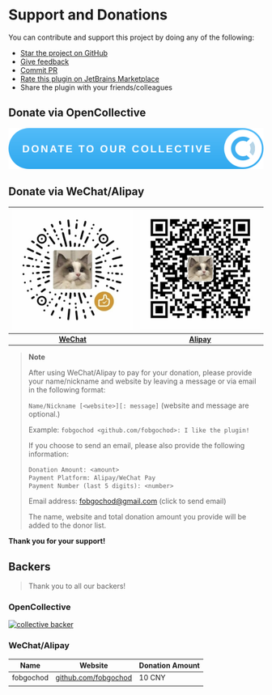# Support and Donations

You can contribute and support this project by doing any of the following:

* [Star the project on GitHub][gh:homepage]
* [Give feedback][gh:issues]
* [Commit PR][gh:pulls]
* [Rate this plugin on JetBrains Marketplace][jb:homepage]
* Share the plugin with your friends/colleagues

## Donate via OpenCollective

[![Open Collective][collective:logo]][collective:donate]

## Donate via WeChat/Alipay

| [![WeChat][wechat:logo]][wechat:donate] | [![Alipay][alipay:logo]][alipay:donate] |
|:---------------------------------------:|:---------------------------------------:|
|       [**WeChat**][wechat:donate]       |       [**Alipay**][alipay:donate]       |

> **Note**
>
> After using WeChat/Alipay to pay for your donation, please provide your name/nickname and website by leaving
> a message or via email in the following format:
>
> `Name/Nickname [<website>][: message]` (website and message are optional.)
>
> Example: `fobgochod <github.com/fobgochod>: I like the plugin!`
>
> If you choose to send an email, please also provide the following information:
> ```text
  > Donation Amount: <amount>
  > Payment Platform: Alipay/WeChat Pay
  > Payment Number (last 5 digits): <number>
  > ```
> Email address: [fobgochod@gmail.com][mailto] (click to send email)
>
> The name, website and total donation amount you provide will be added to the donor list.

**Thank you for your support!**

## Backers

> Thank you to all our backers!

### OpenCollective

[![collective backer][collective:backer]][collective:donate]

### WeChat/Alipay

| **Name**  | **Website**                                          | **Donation Amount** |
|-----------|------------------------------------------------------|---------------------|
| fobgochod | [github.com/fobgochod](https://github.com/fobgochod) | 10 CNY              |
|           |                                                      |                     |

[//]: # (@formatter:off)

[gh:homepage]: https://github.com/fobgochod/git-commit-message-format
[gh:issues]: https://github.com/fobgochod/git-commit-message-format/issues
[gh:pulls]: https://github.com/fobgochod/git-commit-message-format/pulls

[jb:homepage]: https://plugins.jetbrains.com/plugin/20935

[collective:logo]: https://raw.githubusercontent.com/fobgochod/git-commit-message-format/main/doc/donate-opencollective.svg
[collective:donate]: https://opencollective.com/git-commit-message-format/donate
[collective:backer]: https://opencollective.com/git-commit-message-format/individuals.svg?width=800

[wechat:logo]: https://raw.githubusercontent.com/fobgochod/git-commit-message-format/main/doc/donate-wechat.jpg
[wechat:donate]: https://pay.weixin.qq.com/index.php/public/wechatpay_en

[alipay:logo]: https://raw.githubusercontent.com/fobgochod/git-commit-message-format/main/doc/donate-alipay.jpg
[alipay:donate]: https://global.alipay.com

[mailto]: mailto:fobgochod@gmail.com?subject=Donate&body=Name%2FNickname%3Cwebsite%3E%3A%20%3Cmessage%3E%0D%0DDonation%20Amount%3A%20%3Camount%3E%0DPayment%20Platform%3A%20Alipay%2FWeChat%20Reward%0DPayment%20Number%20%28last%205%20digits%29%3A%20%3Cnumber%3E%0D%0D
